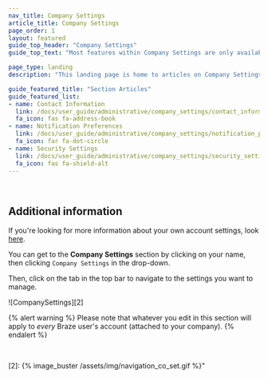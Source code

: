 ```yaml
---
nav_title: Company Settings
article_title: Company Settings
page_order: 1
layout: featured
guide_top_header: "Company Settings"
guide_top_text: "Most features within Company Settings are only available to Braze account administrators. If you don't have access but feel that you should, reach out to your company's Braze account administrator."

page_type: landing
description: "This landing page is home to articles on Company Settings. Here you can find help for configuring contact information, notifications, and security settings."

guide_featured_title: "Section Articles"
guide_featured_list:
- name: Contact Information
  link: /docs/user_guide/administrative/company_settings/contact_information/
  fa_icon: fas fa-address-book
- name: Notification Preferences
  link: /docs/user_guide/administrative/company_settings/notification_preferences/
  fa_icon: far fa-dot-circle
- name: Security Settings
  link: /docs/user_guide/administrative/company_settings/security_settings/
  fa_icon: fas fa-shield-alt
---
```

<br>

## Additional information

If you're looking for more information about your own account settings, look [here][1].

You can get to the __Company Settings__ section by clicking on your name, then clicking `Company Settings` in the drop-down.

Then, click on the tab in the top bar to navigate to the settings you want to manage.

![CompanySettings][2]

{% alert warning %}
Please note that whatever you edit in this section will apply to _every_ Braze user's account (attached to your company).
{% endalert %}

<br>

[1]: {{site.baseurl}}/user_guide/administrative/
[2]: {% image_buster /assets/img/navigation_co_set.gif %}"
